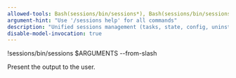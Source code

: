 ```yaml
---
allowed-tools: Bash(sessions/bin/sessions*), Bash(sessions/bin/sessions.bat*)
argument-hint: "Use '/sessions help' for all commands"
description: "Unified sessions management (tasks, state, config, uninstall)"
disable-model-invocation: true
---
```

!sessions/bin/sessions $ARGUMENTS --from-slash

Present the output to the user.
